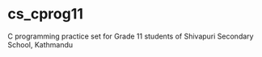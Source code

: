 # cs_cprog11
C programming practice set for Grade 11 students of Shivapuri Secondary School, Kathmandu 
